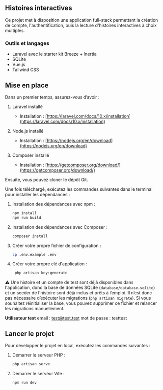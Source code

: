 ## Histoires interactives

Ce projet met à disposition une application full-stack permettant la création de compte, l'authentification, puis la lecture d'histoires interactives à choix multiples.

### Outils et langages

* Laravel avec le starter kit Breeze + Inertia
* SQLite
* Vue.js
* Tailwind CSS

## Mise en place

Dans un premier temps, assurez-vous d’avoir :

1. Laravel installé

   * Installation : [https://laravel.com/docs/10.x/installation](https://laravel.com/docs/10.x/installation)
2. Node.js installé

   * Installation : [https://nodejs.org/en/download](https://nodejs.org/en/download)
3. Composer installé

   * Installation : [https://getcomposer.org/download/](https://getcomposer.org/download/)

Ensuite, vous pouvez cloner le dépôt Git.

Une fois téléchargé, exécutez les commandes suivantes dans le terminal pour installer les dépendances :

1. Installation des dépendances avec npm :

   ```bash
   npm install
   npm run build

   ```

2. Installation des dépendances avec Composer :

   ```bash
   composer install
   ```
3. Créer votre propre fichier de configuration :
   ```bash
   cp .env.example .env
   ```

4. Créer votre propre clé d'application :
   ```bash
    php artisan key:generate
   ```

⚠️ Une histoire et un compte de test sont déjà disponibles dans l'application, donc la base de données SQLite (`database/database.sqlite`) et un seeder de l'histoire sont déjà inclus et prêts à l’emploi. Il n’est donc pas nécessaire d’exécuter les migrations (`php artisan migrate`). Si vous souhaitez réinitialiser la base, vous pouvez supprimer ce fichier et relancer les migrations manuellement.

**Utilisateur test**
email : test@test.test
mot de passe : testtest

## Lancer le projet

Pour développer le projet en local, exécutez les commandes suivantes :

1. Démarrer le serveur PHP :

   ```bash
   php artisan serve
   ```

2. Démarrer le serveur Vite :

   ```bash
   npm run dev
   ```

